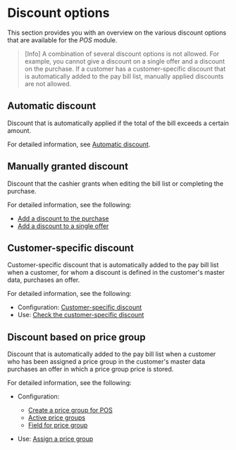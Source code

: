 # Discount options

This section provides you with an overview on the various discount options that are available for the *POS* module.

> [Info] A combination of several discount options is not allowed. For example, you cannot give a discount on a single offer and a discount on the purchase. If a customer has a customer-specific discount that is automatically added to the pay bill list, manually applied discounts are not allowed.


## Automatic discount

Discount that is automatically applied if the total of the bill exceeds a certain amount.  

For detailed information, see [Automatic discount](../UserInterface/02a_GlobalSettings.md#automatic-discount).



## Manually granted discount

Discount that the cashier grants when editing the bill list or completing the purchase.

For detailed information, see the following:
- [Add a discount to the purchase](../Operation/04_CompletePurchase.md#add-a-discount-to-the-purchase)
- [Add a discount to a single offer](../Operation/03_EditBillList.md#add-a-discount-to-a-single-offer)



## Customer-specific discount

Customer-specific discount that is automatically added to the pay bill list when a customer, for whom a discount is defined in the customer's master data, purchases an offer.   

For detailed information, see the following:
- Configuration: [Customer-specific discount](../UserInterface/02a_GlobalSettings.md#customer-specific-discount)
- Use: [Check the customer-specific discount](../Operation/04_CompletePurchase.md#check-the-customer-specific-discount)



## Discount based on price group

Discount that is automatically added to the pay bill list when a customer who has been assigned a price group in the customer's master data purchases an offer in which a price group price is stored.

For detailed information, see the following:
- Configuration:   
    - [Create a price group for POS](../Integration/07_ManageOffers.md#create-a-price-group-for-pos)
    - [Active price groups](../UserInterface/02a_GlobalSettings.md#active-price-groups)
    - [Field for price group](../UserInterface/02a_GlobalSettings.md#field-for-price-group)

- Use: [Assign a price group](../Operation/04_CompletePurchase.md#assign-a-price-group)



